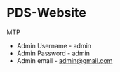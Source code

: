 # PDS-Website
MTP

- Admin Username - admin
- Admin Password - admin
- Admin email - admin@gmail.com
